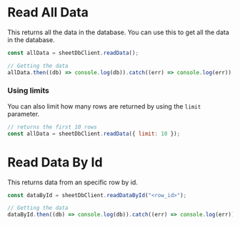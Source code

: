 # Read All Data

This returns all the data in the database. You can use this to get all the data in the database.

```js
const allData = sheetDbClient.readData();

// Getting the data
allData.then((db) => console.log(db)).catch((err) => console.log(err));
```

### Using limits

You can also limit how many rows are returned by using the `limit` parameter.

```js
// returns the first 10 rows
const allData = sheetDbClient.readData({ limit: 10 });
```

# Read Data By Id

This returns data from an specific row by id.

```js
const dataById = sheetDbClient.readDataById("<row_id>");

// Getting the data
dataById.then((db) => console.log(db)).catch((err) => console.log(err));
```
